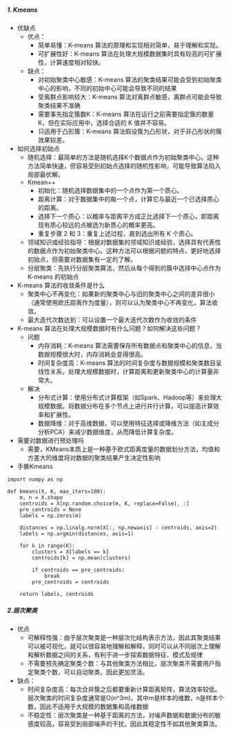 ##### 1. Kmeans
- 优缺点
	- 优点：
		- 简单易懂：K-means 算法的原理和实现相对简单，易于理解和实现。
		- 可扩展性好：K-means 算法在处理大规模数据集时具有较高的可扩展性，计算速度相对较快。
	- 缺点：
		- 对初始聚类中心敏感：K-means 算法的聚类结果可能会受到初始聚类中心的影响，不同的初始中心可能会导致不同的结果
		- 受离群点影响较大：K-means 算法对离群点敏感，离群点可能会导致聚类结果不准确
		- 需要事先指定簇数K：K-means 算法在运行之前需要指定簇的数量 K，但在实际应用中，选择合适的 K 值并不容易。
		- 只适用于凸形簇：K-means 算法假设簇为凸形状，对于非凸形状的簇效果较差。
- 如何选择初始点
	- 随机选择：最简单的方法是随机选择K个数据点作为初始聚类中心。这种方法简单快速，但容易受到初始点选择的随机性影响，可能导致算法陷入局部最优解。
	- Kmean++
		- 初始化：随机选择数据集中的一个点作为第一个质心。
		- 距离计算：对于数据集中的每一个点，计算它与最近一个已选择质心的距离。
		- 选择下一个质心：以概率与距离平方成正比选择下一个质心，即距离现有质心较远的点被选为新质心的概率更高。
		- 重复步骤 2 和 3：重复上述过程，直到选出所有 K 个质心。
	- 领域知识或经验指导：根据对数据集的领域知识或经验，选择具有代表性的数据点作为初始聚类中心。这种方法可以根据问题的特点，更好地选择初始点，但需要对数据集有一定的了解。
	- 分层聚类：先执行分层聚类算法，然后从每个得到的簇中选择中心点作为 K-means 的初始点
- K-means 算法的收敛条件是什么
	- 聚类中心不再变化：如果新的聚类中心与旧的聚类中心之间的差异很小（通常使用欧氏距离作为度量），则可以认为聚类中心不再变化，算法收敛。
	- 最大迭代次数达到：可以设置一个最大迭代次数作为收敛的条件
- K-means 算法在处理大规模数据时有什么问题？如何解决这些问题？
	- 问题
		- 内存消耗：K-means 算法需要保存所有数据点和聚类中心的信息，当数据规模很大时，内存消耗会变得很高。
		- 时间复杂度高：K-means 算法的时间复杂度与数据规模和聚类数目呈线性关系，处理大规模数据时，计算距离和更新聚类中心的计算量非常大。
	- 解决
		- 分布式计算：使用分布式计算框架（如Spark、Hadoop等）来处理大规模数据。将数据分布在多个节点上进行并行计算，可以提高计算效率和扩展性。
		- 数据降维：对于高维数据，可以使用特征选择或降维方法（如主成分分析PCA）来减少数据维度，从而降低计算复杂度。
- 需要对数据进行预处理吗
	- 需要，KMeans本质上是一种基于欧式距离度量的数据划分方法，均值和方差大的维度将对数据的聚类结果产生决定性影响
- 手撕Kmeans
```
import numpy as np

def kmeans(X, K, max_iters=100):
	m, n = X.shape
	centroids = X[np.random.choice(m, K, replace=False), :]
	pre_centroids = None
	labels = np.zeros(m)

	distances = np.linalg.norm(X[:, np.newaxis] - centroids, axis=2)
    labels = np.argmin(distances, axis=1)

	for k in range(K):
		clusters = X[labels == k]
		centroids[k] = np.mean(clusters)

		if centroids == pre_centroids:
			break
		pre_centroids = centroids

	return labels, centroids
```
##### 2.层次聚类
- 优点
	- 可解释性强：由于层次聚类是一种层次化结构表示方法，因此其聚类结果可以被可视化，就可以很容易地理解和解释，同时可以从不同层次上理解和解析数据之间的关系，有利于进一步探索数据特征、模式及规律
	- 不需要预先确定聚类个数：与其他聚类方法相比，层次聚类不需要用户指定聚类个数，可以自动聚类，因此更加灵活。
- 缺点：
	- 时间复杂度高：每次合并簇之后都要重新计算距离矩阵，算法效率较低。层次聚类的时间复杂度通常是O(n^3m)，其中m是样本的维数，n是样本个数，因此不适用于大规模的数据集和高维数据
	- 不稳定性：层次聚类是一种基于距离的方法，对噪声数据和数据分布的敏感度较高，容易受到局部噪声的干扰，因此其稳定性不如其他聚类算法。
